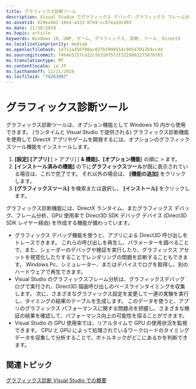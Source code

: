 ```yaml
---
title: グラフィックス診断ツール
description: Visual Studio でグラフィックス デバッグ、グラフィックス フレーム分析、GPU 使用率などのグラフィックス診断機能を取得して使用する方法について説明します。
ms.assetid: 629ea462-18ed-a333-07e9-cc87ea2dcd93
ms.date: 11/20/2019
ms.topic: article
keywords: Windows 10, UWP, ゲーム, グラフィックス, 診断, ツール, DirectX
ms.localizationpriority: medium
ms.openlocfilehash: 14711a356f00ac027bf990554c90547017b9cc4d
ms.sourcegitcommit: f464e5157ca22cfe31075f2f1219b8227587bf03
ms.translationtype: MT
ms.contentlocale: ja-JP
ms.lasthandoff: 11/21/2019
ms.locfileid: "74263097"
---
```

# <a name="graphics-diagnostics-tools"></a>グラフィックス診断ツール

グラフィックス診断ツールは、オプション機能として Windows 10 内から使用できます。 (ランタイムと Visual Studio で提供される) グラフィックス診断機能を使用して DirectX アプリやゲームを開発するには、オプションのグラフィックスツール機能をインストールします。

1. **[設定]** **[アプリ]** [ > アプリ] [ **& 機能]、[オプション機能**] の順に > ます。
2. **[インストール済みの機能]** の下に**グラフィックスツール**が既に表示されている場合は、これで完了です。 それ以外の場合は、 **[機能の追加]** をクリックします。
3. **[グラフィックスツール]** を検索または選択し、 **[インストール]** をクリックします。

グラフィックス診断機能には、DirectX ランタイム、またグラフィックス デバッグ、フレーム分析、GPU 使用率で Direct3D SDK デバッグ デバイス (Direct3D SDK レイヤー経由) を作成する機能が備わっています。

-   グラフィックス デバッグ機能を使うと、アプリによる Direct3D 呼び出しをトレースできます。 これらの呼び出しを再生し、パラメーターを調べることで、また、シェーダーのデバッグや検証を実行したり、グラフィックス アセットを視覚化したりすることでレンダリングの問題を診断することもできます。 Windows Pc、シミュレーター、またはデバイスでログを取得し、別のハードウェアで再生できます。
-   Visual Studio のグラフィックスフレーム分析は、グラフィックスデバッグログで実行され、Direct3D 描画呼び出しのベースラインタイミングを収集します。 次に、さまざまなグラフィックス設定を変更して一連の実験を実行し、タイミングの結果のテーブルを生成します。 このデータを使うと、アプリのグラフィックス パフォーマンスに関する問題点を把握し、さまざまな検証の結果を確認して、パフォーマンス向上の可能性を探ることができます。
-   Visual Studio の GPU 使用率では、リアルタイムで GPU の使用状況を監視できます。 CPU と GPU によって処理されているワークロードのタイミングデータを収集して分析することで、ボトルネックがどこにあるかを判断できます。

## <a name="related-topics"></a>関連トピック

[グラフィックス診断 Visual Studio での概要](/visualstudio/debugger/overview-of-visual-studio-graphics-diagnostics?view=vs-2015)